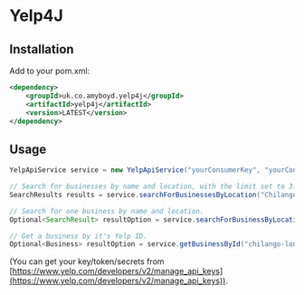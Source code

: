 Yelp4J
======

Installation
------------

Add to your pom.xml:

```xml
<dependency>
    <groupId>uk.co.amyboyd.yelp4j</groupId>
    <artifactId>yelp4j</artifactId>
    <version>LATEST</version>
</dependency>
```

Usage
-----

```java
YelpApiService service = new YelpApiService("yourConsumerKey", "yourConsumerSecret", "yourToken", "yourTokenSecret");

// Search for businesses by name and location, with the limit set to 3.
SearchResults results = service.searchForBusinessesByLocation("Chilango", "London", 3);

// Search for one business by name and location.
Optional<SearchResult> resultOption = service.searchForBusinessByLocation("The Windmill", "EC2A 4DE, London");

// Get a business by it's Yelp ID.
Optional<Business> resultOption = service.getBusinessById("chilango-london-2");
````

(You can get your key/token/secrets from [https://www.yelp.com/developers/v2/manage_api_keys](https://www.yelp.com/developers/v2/manage_api_keys)).
